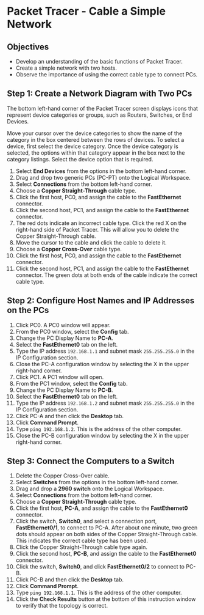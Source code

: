# Packet Tracer - Cable a Simple Network

## Objectives
- Develop an understanding of the basic functions of Packet Tracer.
- Create a simple network with two hosts.
- Observe the importance of using the correct cable type to connect PCs.

## Step 1: Create a Network Diagram with Two PCs

The bottom left-hand corner of the Packet Tracer screen displays icons that represent device categories or groups, such as Routers, Switches, or End Devices.

Move your cursor over the device categories to show the name of the category in the box centered between the rows of devices. To select a device, first select the device category. Once the device category is selected, the options within that category appear in the box next to the category listings. Select the device option that is required.

1. Select **End Devices** from the options in the bottom left-hand corner.
2. Drag and drop two generic PCs (PC-PT) onto the Logical Workspace.
3. Select **Connections** from the bottom left-hand corner.
4. Choose a **Copper Straight-Through** cable type.
5. Click the first host, PC0, and assign the cable to the **FastEthernet** connector.
6. Click the second host, PC1, and assign the cable to the **FastEthernet** connector.
7. The red dots indicate an incorrect cable type. Click the red X on the right-hand side of Packet Tracer. This will allow you to delete the Copper Straight-Through cable.
8. Move the cursor to the cable and click the cable to delete it.
9. Choose a **Copper Cross-Over** cable type.
10. Click the first host, PC0, and assign the cable to the **FastEthernet** connector.
11. Click the second host, PC1, and assign the cable to the **FastEthernet** connector. The green dots at both ends of the cable indicate the correct cable type.

## Step 2: Configure Host Names and IP Addresses on the PCs

1. Click PC0. A PC0 window will appear.
2. From the PC0 window, select the **Config** tab.
3. Change the PC Display Name to **PC-A**.
4. Select the **FastEthernet0** tab on the left.
5. Type the IP address `192.168.1.1` and subnet mask `255.255.255.0` in the IP Configuration section.
6. Close the PC-A configuration window by selecting the X in the upper right-hand corner.
7. Click PC1. A PC1 window will open.
8. From the PC1 window, select the **Config** tab.
9. Change the PC Display Name to **PC-B**.
10. Select the **FastEthernet0** tab on the left.
11. Type the IP address `192.168.1.2` and subnet mask `255.255.255.0` in the IP Configuration section.
12. Click PC-A and then click the **Desktop** tab.
13. Click **Command Prompt**.
14. Type `ping 192.168.1.2`. This is the address of the other computer.
15. Close the PC-B configuration window by selecting the X in the upper right-hand corner.

## Step 3: Connect the Computers to a Switch

1. Delete the Copper Cross-Over cable.
2. Select **Switches** from the options in the bottom left-hand corner.
3. Drag and drop a **2960 switch** onto the Logical Workspace.
4. Select **Connections** from the bottom left-hand corner.
5. Choose a **Copper Straight-Through** cable type.
6. Click the first host, **PC-A**, and assign the cable to the **FastEthernet0** connector.
7. Click the switch, **Switch0**, and select a connection port, **FastEthernet0/1**, to connect to PC-A. After about one minute, two green dots should appear on both sides of the Copper Straight-Through cable. This indicates the correct cable type has been used.
8. Click the Copper Straight-Through cable type again.
9. Click the second host, **PC-B**, and assign the cable to the **FastEthernet0** connector.
10. Click the switch, **Switch0**, and click **FastEthernet0/2** to connect to PC-B.
11. Click PC-B and then click the **Desktop** tab.
12. Click **Command Prompt**.
13. Type `ping 192.168.1.1`. This is the address of the other computer.
14. Click the **Check Results** button at the bottom of this instruction window to verify that the topology is correct.
